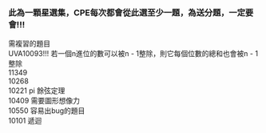 ### 此為一顆星選集，CPE每次都會從此選至少一題，為送分題，一定要會!!!
需複習的題目  
UVA10093!!! 若一個n進位的數可以被n - 1整除，則它每個位數的總和也會被n - 1整除  
11349  
10268  
10221 pi 餘弦定理   
10409 需要圖形想像力  
10550 容易出bug的題目  
10101 遞迴
